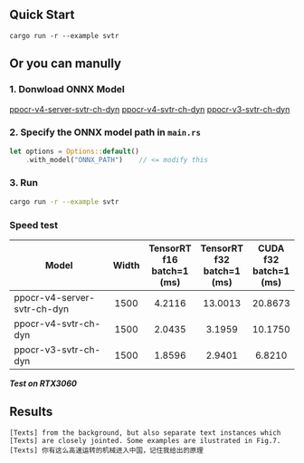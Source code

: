## Quick Start

```shell
cargo run -r --example svtr
```

## Or you can manully

### 1. Donwload ONNX Model

[ppocr-v4-server-svtr-ch-dyn](https://github.com/jamjamjon/assets/releases/download/v0.0.1/ppocr-v4-server-svtr-ch-dyn.onnx)
[ppocr-v4-svtr-ch-dyn](https://github.com/jamjamjon/assets/releases/download/v0.0.1/ppocr-v4-svtr-ch-dyn.onnx)
[ppocr-v3-svtr-ch-dyn](https://github.com/jamjamjon/assets/releases/download/v0.0.1/ppocr-v3-svtr-ch-dyn.onnx)

### 2. Specify the ONNX model path in `main.rs`

```Rust
let options = Options::default()
    .with_model("ONNX_PATH")    // <= modify this
```

### 3. Run

```bash
cargo run -r --example svtr
```

### Speed test

| Model                       | Width | TensorRT<br />f16<br />batch=1<br />(ms) | TensorRT<br />f32<br />batch=1<br />(ms) | CUDA<br />f32<br />batch=1<br />(ms) |
| --------------------------- | :---: | :--------------------------------------: | :--------------------------------------: | :----------------------------------: |
| ppocr-v4-server-svtr-ch-dyn | 1500 |                  4.2116                  |                 13.0013                 |               20.8673               |
| ppocr-v4-svtr-ch-dyn        | 1500 |                  2.0435                  |                  3.1959                  |               10.1750               |
| ppocr-v3-svtr-ch-dyn        | 1500 |                  1.8596                  |                  2.9401                  |                6.8210                |

***Test on RTX3060***

## Results

```shell
[Texts] from the background, but also separate text instances which
[Texts] are closely jointed. Some examples are ilustrated in Fig.7.
[Texts] 你有这么高速运转的机械进入中国，记住我给出的原理
```

